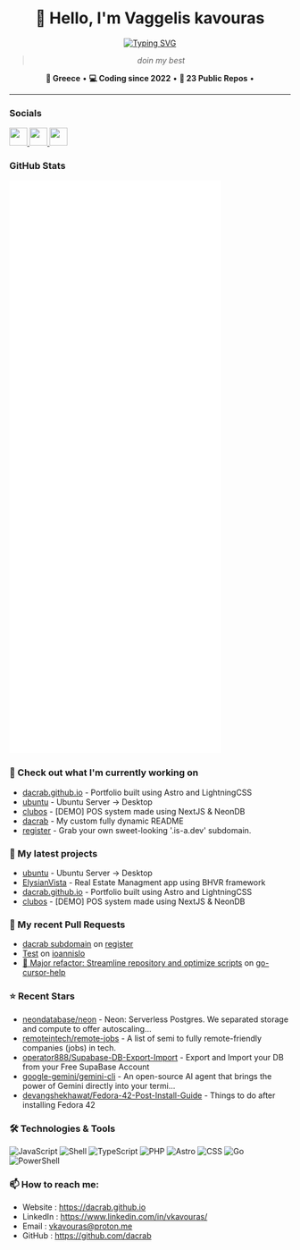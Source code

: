 <div align="center">

# 👋 Hello, I'm Vaggelis kavouras

[![Typing SVG](https://readme-typing-svg.demolab.com?font=Fira+Code&size=24&duration=3000&pause=1000&color=58A6FF&center=true&vCenter=true&multiline=false&width=600&height=60&lines=Full-Stack+Developer;Open+Source+Enthusiast;Building+Amazing+Projects;Always+Learning+New+Technologies)](https://github.com/dacrab)

> *doin my best*

**📍 Greece** • **💻 Coding since 2022** • **🚀 23 Public Repos** •

</div>

---

### Socials

<p align="left"> <a href="https://github.com/dacrab" target="_blank" rel="noreferrer"> <picture> <source media="(prefers-color-scheme: dark)" srcset="https://raw.githubusercontent.com/danielcranney/readme-generator/main/public/icons/socials/github-dark.svg" /> <source media="(prefers-color-scheme: light)" srcset="https://raw.githubusercontent.com/danielcranney/readme-generator/main/public/icons/socials/github.svg" /> <img src="https://raw.githubusercontent.com/danielcranney/readme-generator/main/public/icons/socials/github.svg" width="32" height="32" /> </picture> </a> <a href="https://www.linkedin.com/in/vkavouras/" target="_blank" rel="noreferrer"> <picture> <source media="(prefers-color-scheme: dark)" srcset="https://raw.githubusercontent.com/danielcranney/readme-generator/main/public/icons/socials/linkedin-dark.svg" /> <source media="(prefers-color-scheme: light)" srcset="https://raw.githubusercontent.com/danielcranney/readme-generator/main/public/icons/socials/linkedin.svg" /> <img src="https://raw.githubusercontent.com/danielcranney/readme-generator/main/public/icons/socials/linkedin.svg" width="32" height="32" /> </picture> </a> <a href="https://www.instagram.com/killcrb/" target="_blank" rel="noreferrer"> <picture> <source media="(prefers-color-scheme: dark)" srcset="https://raw.githubusercontent.com/danielcranney/readme-generator/main/public/icons/socials/instagram-dark.svg" /> <source media="(prefers-color-scheme: light)" srcset="https://raw.githubusercontent.com/danielcranney/readme-generator/main/public/icons/socials/instagram.svg" /> <img src="https://raw.githubusercontent.com/danielcranney/readme-generator/main/public/icons/socials/instagram.svg" width="32" height="32" /> </picture> </a> </p>

### GitHub Stats

<p align="left"><img src="https://raw.githubusercontent.com/dacrab/dacrab/main/github-metrics.svg" /></p>

### 👷 Check out what I'm currently working on

* [dacrab.github.io](https://github.com/dacrab/dacrab.github.io) - Portfolio built using Astro and LightningCSS
* [ubuntu](https://github.com/dacrab/ubuntu) - Ubuntu Server -> Desktop
* [clubos](https://github.com/dacrab/clubos) - [DEMO] POS system made using NextJS & NeonDB
* [dacrab](https://github.com/dacrab/dacrab) - My custom fully dynamic README
* [register](https://github.com/is-a-dev/register) - Grab your own sweet-looking '.is-a.dev' subdomain.

### 🌱 My latest projects

* [ubuntu](https://github.com/dacrab/ubuntu) - Ubuntu Server -> Desktop
* [ElysianVista](https://github.com/dacrab/ElysianVista) - Real Estate Managment app using BHVR framework
* [dacrab.github.io](https://github.com/dacrab/dacrab.github.io) - Portfolio built using Astro and LightningCSS
* [clubos](https://github.com/dacrab/clubos) - [DEMO] POS system made using NextJS & NeonDB

### 🔨 My recent Pull Requests

* [dacrab subdomain](https://github.com/is-a-dev/register/pull/25480) on [register](https://github.com/is-a-dev/register)
* [Test](https://github.com/dacrab/ioannislo/pull/1) on [ioannislo](https://github.com/dacrab/ioannislo)
* [🚀 Major refactor: Streamline repository and optimize scripts](https://github.com/yuaotian/go-cursor-help/pull/568) on [go-cursor-help](https://github.com/yuaotian/go-cursor-help)

### ⭐ Recent Stars

* [neondatabase/neon](https://github.com/neondatabase/neon) - Neon: Serverless Postgres. We separated storage and compute to offer autoscaling...
* [remoteintech/remote-jobs](https://github.com/remoteintech/remote-jobs) - A list of semi to fully remote-friendly companies (jobs) in tech.
* [operator888/Supabase-DB-Export-Import](https://github.com/operator888/Supabase-DB-Export-Import) - Export and Import your DB from your Free SupaBase Account
* [google-gemini/gemini-cli](https://github.com/google-gemini/gemini-cli) - An open-source AI agent that brings the power of Gemini directly into your termi...
* [devangshekhawat/Fedora-42-Post-Install-Guide](https://github.com/devangshekhawat/Fedora-42-Post-Install-Guide) - Things to do after installing Fedora 42

### 🛠️ Technologies & Tools

![JavaScript](https://img.shields.io/badge/JavaScript-F7DF1E?style=for-the-badge&logoColor=white)
![Shell](https://img.shields.io/badge/Shell-89e051?style=for-the-badge&logoColor=white)
![TypeScript](https://img.shields.io/badge/TypeScript-3178C6?style=for-the-badge&logoColor=white)
![PHP](https://img.shields.io/badge/PHP-777BB4?style=for-the-badge&logoColor=white)
![Astro](https://img.shields.io/badge/Astro-FF5D01?style=for-the-badge&logoColor=white)
![CSS](https://img.shields.io/badge/CSS-1572B6?style=for-the-badge&logoColor=white)
![Go](https://img.shields.io/badge/Go-00ADD8?style=for-the-badge&logoColor=white)
![PowerShell](https://img.shields.io/badge/PowerShell-666666?style=for-the-badge&logoColor=white)

### 📫 How to reach me:
  - Website  : <https://dacrab.github.io>
  - LinkedIn : <https://www.linkedin.com/in/vkavouras/>
  - Email    : <vkavouras@proton.me>
  - GitHub   : <https://github.com/dacrab>